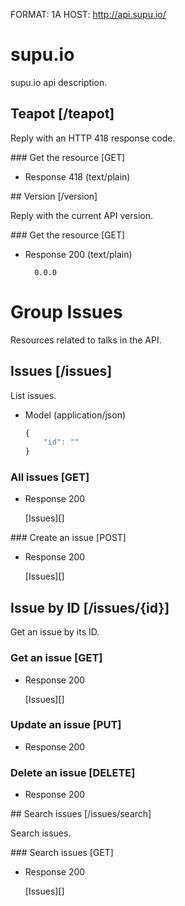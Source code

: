 FORMAT: 1A
HOST: http://api.supu.io/

# supu.io

supu.io api description.

## Teapot [/teapot]

Reply with an HTTP 418 response code.

### Get the resource [GET]

+ Response 418 (text/plain)

## Version [/version]

Reply with the current API version.

### Get the resource [GET]

+ Response 200 (text/plain)

        0.0.0

# Group Issues
Resources related to talks in the API.

## Issues [/issues]

List issues.

+ Model (application/json)

    ```js
    {
        "id": ""
    }
    ```

### All issues [GET]

+ Response 200

    [Issues][]

### Create an issue [POST]

+ Response 200

    [Issues][]

## Issue by ID [/issues/{id}]

Get an issue by its ID.

### Get an issue [GET]

+ Response 200

    [Issues][]

### Update an issue [PUT]

+ Response 200

### Delete an issue [DELETE]

+ Response 200

## Search issues [/issues/search]

Search issues.

### Search issues [GET]

+ Response 200

    [Issues][]
